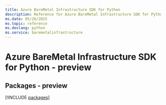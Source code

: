 ```yaml
---
title: Azure BareMetal Infrastructure SDK for Python
description: Reference for Azure BareMetal Infrastructure SDK for Python
ms.date: 05/26/2025
ms.topic: reference
ms.devlang: python
ms.service: baremetalinfrastructure
---
```

# Azure BareMetal Infrastructure SDK for Python - preview
## Packages - preview
[!INCLUDE [packages](baremetal-infrastructure-index.md)]